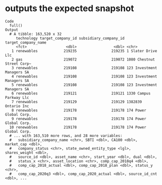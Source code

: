 # outputs the expected snapshot

    Code
      full()
    Output
      # A tibble: 163,520 x 32
         technology target_company_id subsidiary_company_id target_company_name       
         <fct>                  <dbl>                 <dbl> <chr>                     
       1 renewables            219235                219235 1 Slater Drive Llc        
       2 gas                   219072                219072 1080 Chestnut Street Corp~
       3 renewables            219108                219108 123 Investment Managers SA
       4 renewables            219108                219108 123 Investment Managers SA
       5 renewables            219108                219108 123 Investment Managers SA
       6 renewables            219121                219121 1330 Campus Parkway Llc   
       7 renewables            219129                219129 1382839 Ontario Inc       
       8 renewables            219178                219178 174 Power Global Corp.    
       9 renewables            219178                219178 174 Power Global Corp.    
      10 renewables            219178                219178 174 Power Global Corp.    
      # ... with 163,510 more rows, and 28 more variables:
      #   subsidiary_company_name <chr>, SBTI <dbl>, CA100 <dbl>, market_cap <dbl>,
      #   company_status <chr>, state_owned_entity_type <lgl>, shares_weight <dbl>,
      #   source_id <dbl>, asset_name <chr>, start_year <dbl>, dual <dbl>,
      #   status_x <chr>, asset_location <chr>, comp_cap_2018q4 <dbl>,
      #   comp_cap_2018_actual <dbl>, comp_cap_2018_plan <dbl>, status_y <chr>,
      #   comp_cap_2020q3 <dbl>, comp_cap_2020_actual <dbl>, source_id_cnt <dbl>, ...


